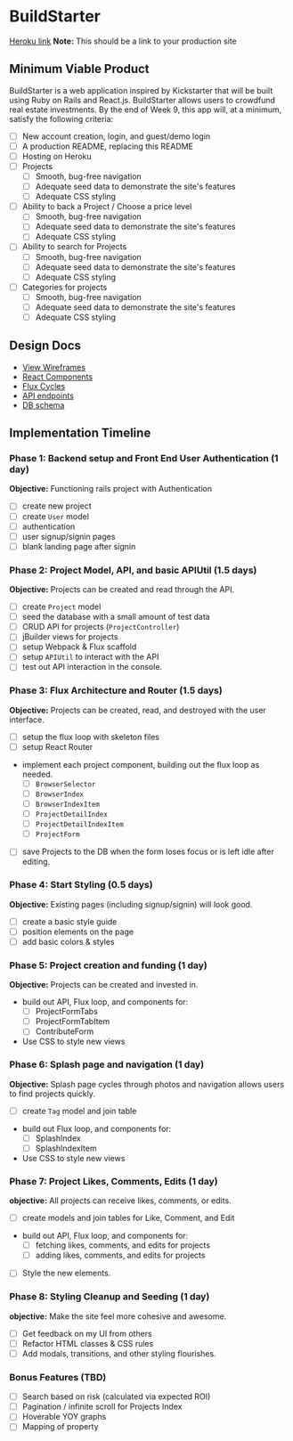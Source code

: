 # BuildStarter

[Heroku link][heroku] **Note:** This should be a link to your production site

[heroku]: https://salty-lake-96978.herokuapp.com/

## Minimum Viable Product

BuildStarter is a web application inspired by Kickstarter that will be built using Ruby on Rails and React.js.  BuildStarter allows users to crowdfund real estate investments.  By the end of Week 9, this app will, at a minimum, satisfy the following criteria:

- [ ] New account creation, login, and guest/demo login
- [ ] A production README, replacing this README
- [ ] Hosting on Heroku
- [ ] Projects
  - [ ] Smooth, bug-free navigation
  - [ ] Adequate seed data to demonstrate the site's features
  - [ ] Adequate CSS styling
- [ ] Ability to back a Project / Choose a price level
  - [ ] Smooth, bug-free navigation
  - [ ] Adequate seed data to demonstrate the site's features
  - [ ] Adequate CSS styling
- [ ] Ability to search for Projects
  - [ ] Smooth, bug-free navigation
  - [ ] Adequate seed data to demonstrate the site's features
  - [ ] Adequate CSS styling
-  [ ] Categories for projects
  - [ ] Smooth, bug-free navigation
  - [ ] Adequate seed data to demonstrate the site's features
  - [ ] Adequate CSS styling

## Design Docs
* [View Wireframes][views]
* [React Components][components]
* [Flux Cycles][flux-cycles]
* [API endpoints][api-endpoints]
* [DB schema][schema]

[views]: docs/views.md
[components]: docs/components.md
[flux-cycles]: docs/flux-cycles.md
[api-endpoints]: docs/api-endpoints.md
[schema]: docs/schema.md

## Implementation Timeline

### Phase 1: Backend setup and Front End User Authentication (1 day)

**Objective:** Functioning rails project with Authentication

- [ ] create new project
- [ ] create `User` model
- [ ] authentication
- [ ] user signup/signin pages
- [ ] blank landing page after signin

### Phase 2: Project Model, API, and basic APIUtil (1.5 days)

**Objective:** Projects can be created and read through
the API.

- [ ] create `Project` model
- [ ] seed the database with a small amount of test data
- [ ] CRUD API for projects (`ProjectController`)
- [ ] jBuilder views for projects
- [ ] setup Webpack & Flux scaffold
- [ ] setup `APIUtil` to interact with the API
- [ ] test out API interaction in the console.

### Phase 3: Flux Architecture and Router (1.5 days)

**Objective:** Projects can be created, read, and destroyed with the
user interface.

- [ ] setup the flux loop with skeleton files
- [ ] setup React Router
- implement each project component, building out the flux loop as needed.
  - [ ] `BrowserSelector`
  - [ ] `BrowserIndex`
  - [ ] `BrowserIndexItem`
  - [ ] `ProjectDetailIndex`
  - [ ] `ProjectDetailIndexItem`
  - [ ] `ProjectForm`
- [ ] save Projects to the DB when the form loses focus or is left idle
  after editing.

### Phase 4: Start Styling (0.5 days)

**Objective:** Existing pages (including signup/signin) will look good.

- [ ] create a basic style guide
- [ ] position elements on the page
- [ ] add basic colors & styles

### Phase 5: Project creation and funding (1 day)

**Objective:** Projects can be created and invested in.

- build out API, Flux loop, and components for:
  - [ ] ProjectFormTabs
  - [ ] ProjectFormTabItem
  - [ ] ContributeForm

- Use CSS to style new views

### Phase 6: Splash page and navigation (1 day)

**Objective:** Splash page cycles through photos and navigation allows users to find projects quickly.

- [ ] create `Tag` model and join table
- build out Flux loop, and components for:
  - [ ] SplashIndex
  - [ ] SplashIndexItem
- Use CSS to style new views

### Phase 7: Project Likes, Comments, Edits (1 day)

**objective:** All projects can receive likes, comments, or edits.

- [ ] create models and join tables for Like, Comment, and Edit
- build out API, Flux loop, and components for:
  - [ ] fetching likes, comments, and edits for projects
  - [ ] adding likes, comments, and edits for projects
- [ ] Style the new elements.

### Phase 8: Styling Cleanup and Seeding (1 day)

**objective:** Make the site feel more cohesive and awesome.

- [ ] Get feedback on my UI from others
- [ ] Refactor HTML classes & CSS rules
- [ ] Add modals, transitions, and other styling flourishes.

### Bonus Features (TBD)
- [ ] Search based on risk (calculated via expected ROI)
- [ ] Pagination / infinite scroll for Projects Index
- [ ] Hoverable YOY graphs
- [ ] Mapping of property

[phase-one]: docs/phases/phase1.md
[phase-two]: docs/phases/phase2.md
[phase-three]: docs/phases/phase3.md
[phase-four]: docs/phases/phase4.md
[phase-five]: docs/phases/phase5.md
